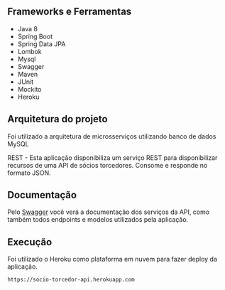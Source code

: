 ## Frameworks e Ferramentas

* Java 8
* Spring Boot
* Spring Data JPA
* Lombok
* Mysql
* Swagger
* Maven
* JUnit
* Mockito
* Heroku

## Arquitetura do projeto

Foi utilizado a arquitetura de microsserviços utilizando banco de dados MySQL

REST - Esta aplicação disponibiliza um serviço REST para disponibilizar recursos de uma API de sócios torcedores. Consome e responde no formato JSON.

## Documentação

Pelo [Swagger](https://socio-torcedor-api.herokuapp.com/swagger-ui.html) você verá a documentação dos serviços da API, como também todos endpoints e modelos utilizados pela aplicação.

## Execução

Foi utilizado o Heroku como plataforma em nuvem para fazer deploy da aplicação. 
```socio-torcedor
https://socio-torcedor-api.herokuapp.com
```
